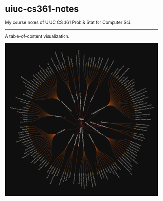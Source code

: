 # uiuc-cs361-notes
My course notes of UIUC CS 361 Prob &amp; Stat for Computer Sci.

---

A table-of-content visualization.

![](./radial-tree-visualization.png)